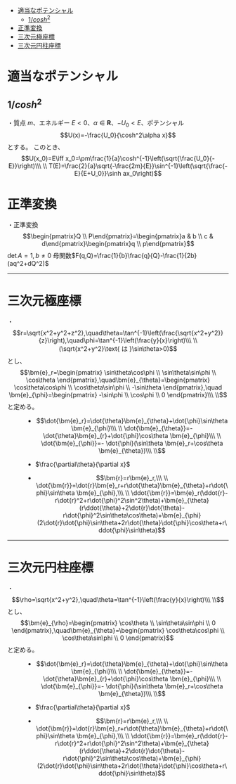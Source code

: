 
- [適当なポテンシャル](#適当なポテンシャル)
  - [$1/cosh^2$](#1cosh2)
- [正準変換](#正準変換)
- [三次元極座標](#三次元極座標)
- [三次元円柱座標](#三次元円柱座標)



# 適当なポテンシャル

## $1/cosh^2$

・質点 $m$、エネルギー $E<0$、$\alpha\in\bm{R}$、$-U_0<E$、ポテンシャル $$U(x)=-\frac{U_0}{\cosh^2\alpha x}$$ とする。
このとき、
$$U(x_0)=E\iff x_0=\pm\frac{1}{a}\cosh^{-1}\left(\sqrt{\frac{U_0}{-E}}\right)\\\ \\
T(E)=\frac{2}{a}\sqrt{-\frac{2m}{E}}\sin^{-1}\left(\sqrt{\frac{-E}{E+U_0}}\sinh ax_0\right)$$



# 正準変換

・正準変換$$\begin{pmatrix}Q \\ P\end{pmatrix}=\begin{pmatrix}a & b \\ c & d\end{pmatrix}\begin{pmatrix}q \\ p\end{pmatrix}$$
$\det A=1,b\neq0$
母関数$F(q,Q)=\frac{1}{b}\frac{q}{Q}-\frac{1}{2b}(aq^2+dQ^2)$

---

# 三次元極座標

<dl><dt>

・$$r=\sqrt{x^2+y^2+z^2},\quad\theta=\tan^{-1}\left(\frac{\sqrt{x^2+y^2}}{z}\right),\quad\phi=\tan^{-1}\left(\frac{y}{x}\right)\\\ \\
(\sqrt{x^2+y^2}\text{ は }\sin\theta>0)$$
とし、
$$\bm{e}_r=\begin{pmatrix} \sin\theta\cos\phi \\ \sin\theta\sin\phi \\ \cos\theta  \end{pmatrix},\quad\bm{e}_{\theta}=\begin{pmatrix} \cos\theta\cos\phi \\ \cos\theta\sin\phi \\ -\sin\theta  \end{pmatrix},\quad \bm{e}_{\phi}=\begin{pmatrix} -\sin\phi \\ \cos\phi \\ 0  \end{pmatrix}\\\ \\$$
と定める。
<br>

</dt><dd>

- $$\dot{\bm{e}_r}=\dot{\theta}\bm{e}_{\theta}+\dot{\phi}\sin\theta \bm{e}_{\phi}\\\ \\
\dot{\bm{e}_{\theta}}=-\dot{\theta}\bm{e}_{r}+\dot{\phi}\cos\theta \bm{e}_{\phi}\\\ \\
\dot{\bm{e}_{\phi}}=-
\dot{\phi}(\sin\theta \bm{e}_r+\cos\theta \bm{e}_{\theta})\\\ \\$$

- $\frac{\partial\theta}{\partial x}$

- $$\bm{r}=r\bm{e}_r,\\\ \\
\dot{\bm{r}}=\dot{r}\bm{e}_r+r\dot{\theta}\bm{e}_{\theta}+r\dot{\phi}\sin\theta \bm{e}_{\phi},\\\ \\ 
\ddot{\bm{r}}=\bm{e}_r(\ddot{r}-r\dot{r}^2+r\dot{\phi}^2\sin^2\theta)+\bm{e}_{\theta}(r\ddot{\theta}+2\dot{r}\dot{\theta}-r\dot{\phi}^2\sin\theta\cos\theta)+\bm{e}_{\phi}(2\dot{r}\dot{\phi}\sin\theta+2r\dot{\theta}\dot{\phi}\cos\theta+r\ddot{\phi}\sin\theta)$$

</dd></dl>

---

# 三次元円柱座標

<dl><dt>

・$$\rho=\sqrt{x^2+y^2},\quad\theta=\tan^{-1}\left(\frac{y}{x}\right)\\\ \\$$
とし、
$$\bm{e}_{\rho}=\begin{pmatrix} \cos\theta \\ \sin\theta\sin\phi \\ 0  \end{pmatrix},\quad\bm{e}_{\theta}=\begin{pmatrix} \cos\theta\cos\phi \\ \cos\theta\sin\phi \\ 0  \end{pmatrix}$$
と定める。
<br>

</dt><dd>

- $$\dot{\bm{e}_r}=\dot{\theta}\bm{e}_{\theta}+\dot{\phi}\sin\theta \bm{e}_{\phi}\\\ \\
\dot{\bm{e}_{\theta}}=-\dot{\theta}\bm{e}_{r}+\dot{\phi}\cos\theta \bm{e}_{\phi}\\\ \\
\dot{\bm{e}_{\phi}}=-
\dot{\phi}(\sin\theta \bm{e}_r+\cos\theta \bm{e}_{\theta})\\\ \\$$

- $\frac{\partial\theta}{\partial x}$

- $$\bm{r}=r\bm{e}_r,\\\ \\
\dot{\bm{r}}=\dot{r}\bm{e}_r+r\dot{\theta}\bm{e}_{\theta}+r\dot{\phi}\sin\theta \bm{e}_{\phi},\\\ \\ 
\ddot{\bm{r}}=\bm{e}_r(\ddot{r}-r\dot{r}^2+r\dot{\phi}^2\sin^2\theta)+\bm{e}_{\theta}(r\ddot{\theta}+2\dot{r}\dot{\theta}-r\dot{\phi}^2\sin\theta\cos\theta)+\bm{e}_{\phi}(2\dot{r}\dot{\phi}\sin\theta+2r\dot{\theta}\dot{\phi}\cos\theta+r\ddot{\phi}\sin\theta)$$

</dd></dl>



